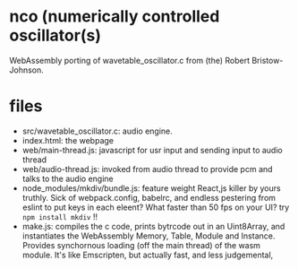 # nco (numerically controlled oscillator(s)

WebAssembly porting of wavetable_oscillator.c from (the) Robert Bristow-Johnson.

# files
- src/wavetable_oscillator.c: audio engine.
- index.html: the webpage
- web/main-thread.js: javascript for usr input and sending input to audio thread
- web/audio-thread.js: invoked from audio thread to provide pcm and talks to the audio engine 
- node_modules/mkdiv/bundle.js: feature weight React,js killer by yours truthly. Sick of webpack.config, babelrc, and endless pestering from eslint to put 
keys in each eleent? What faster than 50 fps on your UI? try  `npm install mkdiv` !!
- make.js: compiles the c code, prints bytrcode out in an Uint8Array, and instantiates the WebAssembly Memory, Table, Module and Instance. Provides synchornous loading (off the main thread) of the wasm module. It's like Emscripten, but actually fast, and less judgemental, 
